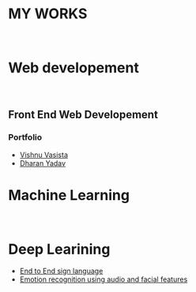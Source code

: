 # MY WORKS
<br/>

# Web developement 
<br/>

## Front End Web Developement

### Portfolio

- [Vishnu Vasista](https://saisriteja.github.io/vishnucv/)
- [Dharan Yadav](https://saisriteja.github.io/dharancv/)

# Machine Learning
<br/>


# Deep Learining
 - [End to End sign language](https://github.com/saisriteja/sign-language-communication/)
 - [Emotion recognition using audio and facial features](https://github.com/saisriteja/facial-emotion-recognition)

